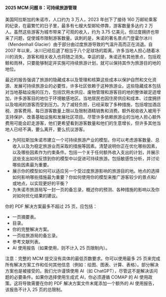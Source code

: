 #### 2025 MCM 问题 B：可持续旅游管理

美国阿拉斯加的朱诺市，人口约为 3 万人，2023 年创下了接待 160 万邮轮乘客的纪录，在最繁忙的日子里，最多有七艘大型邮轮停靠，游客数量多达约 2 万人。虽然这些游客为城市带来了可观的收入，约为 3.75 亿美元，但过度拥挤也带来了问题，促使城市限制游客数量。讽刺的是，朱诺的著名景点门登霍尔冰川（Mendenhall Glacier）由于部分由过度旅游导致的气温升高而正在消退。自 2007 年以来，冰川已经后退了相当于八个足球场的距离，许多当地人担心随着冰川的消失，游客和相关收入也将随之消失。幸运的是，朱诺还有其他景点，包括观鲸和雨林，只要能够制定并实施可持续旅游计划，就可以保持其作为旅游目的地的地位。

最近的报告强调了旅游的隐藏成本以及管理和核算这些成本以保护自然和文化资源、发展可持续旅游业的必要性，许多社区依赖于这种旅游业。这些隐藏成本包括对当地基础设施的压力，包括饮用水供应、废物管理和游客目的地的整体碳足迹增加，许多游客目的地位于环境敏感地区。当地居民也因住房供应和成本、过度拥挤以及喧闹的游客而受到压力。为了减轻负担，已经采取了多种措施，包括增加酒店税、游客费用、每日游客数量上限以及限制酒精销售和消费。额外税收收入被用于支持保护、改善基础设施和发展社区项目。尽管许多依赖旅游业的当地人担心额外费用可能会赶走游客，他们更希望看到游客数量和他们的生意增长，但许多其他当地人已经不满，要么离开，要么抗议游客。

- 为阿拉斯加朱诺市建立一个可持续旅游产业的模型。你可以考虑游客数量、总收入以及为稳定旅游业而采取的措施等因素。清楚说明你正在优化哪些因素，以及哪些因素作为约束条件。包括一个关于任何额外收入支出的计划，并展示这些支出如何反馈到你的模型中以促进可持续旅游。包括敏感性分析，并讨论哪些因素最为重要。
- 展示你的模型如何可以适应另一个受过度旅游影响的旅游目的地。地点的选择如何影响哪些措施最为重要？你如何使用你的模型来推广游客较少的景点和/或地点，以实现更好的平衡？
- 为朱诺市旅游局写一封一页的备忘录，概述你的预测、各种措施的影响以及你对如何优化结果的建议。

你的 PDF 解决方案最多不超过 25 页，应包括：

- 一页摘要表。
- 目录。
- 你的完整解决方案。
- 一页给旅游局的备忘录。
- 参考文献列表。
- AI 使用报告（如果使用，则不计入 25 页限制内）。

注意：完整的 MCM 提交没有具体的最低页数要求。你可以使用最多 25 页来完成所有解决方案工作和任何其他信息（例如：绘图、图表、计算、表格）。部分解决方案也是被接受的。我们允许谨慎使用 AI（如 ChatGPT），尽管这不是解决该问题的必要条件。如果你选择使用生成式 AI，你必须遵循 COMAP 的 AI 使用政策。这将导致需要在你的 PDF 解决方案文件末尾添加一个额外的 AI 使用报告，该报告不计入 25 页的总限制。